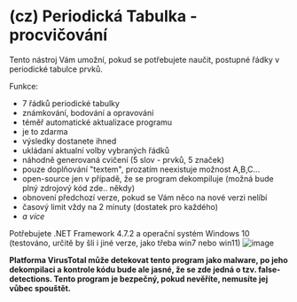 # (cz) Periodická Tabulka - procvičování
Tento nástroj Vám umožní, pokud se potřebujete naučit, postupné řádky v periodické tabulce prvků.

Funkce:
 - 7 řádků periodické tabulky
 - známkování, bodování a opravování
 - téměř automatické aktualizace programu
 - je to zdarma
 - výsledky dostanete ihned
 - ukládaní aktualní volby vybraných řádků
 - náhodně generovaná cvičení (5 slov - prvků, 5 značek)
 - pouze doplňování "textem", prozatím neexistuje možnost A,B,C...
 - open-source jen v případě, že se program dekompiluje (možná bude plný zdrojový kód zde.. někdy)
 - obnovení předchozí verze, pokud se Vám něco na nové verzi nelíbí
 - časový limit vždy na 2 minuty (dostatek pro každého)
 - *a více*
 
 Potřebujete .NET Framework 4.7.2 a operační systém Windows 10 (testováno, určitě by šli i jiné verze, jako třeba win7 nebo win11)
![image](https://user-images.githubusercontent.com/88717056/208243762-3e72bb89-8d44-40d6-9a1c-8084609da440.png)

**Platforma VirusTotal může detekovat tento program jako malware, po jeho dekompilaci a kontrole kódu bude ale jasné, že se zde jedná o tzv. false-detections. Tento program je bezpečný, pokud nevěříte, nemusíte jej vůbec spouštět.**
